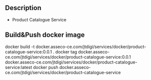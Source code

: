 ## Description
- Product Catalogue Service

## Build&Push docker image
docker build -t docker.asseco-ce.com/jtdigi/services/docker/product-catalogue-service:0.0.1 .
docker tag docker.asseco-ce.com/jtdigi/services/docker/product-catalogue-service:0.0.1 docker.asseco-ce.com/jtdigi/services/docker/product-catalogue-service:latest
docker push docker.asseco-ce.com/jtdigi/services/docker/product-catalogue-service


